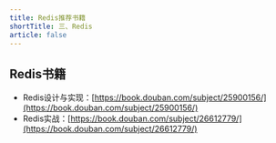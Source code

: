 ```yaml
---
title: Redis推荐书籍
shortTitle: 三、Redis
article: false
---
```



## Redis书籍

- Redis设计与实现：[https://book.douban.com/subject/25900156/](https://book.douban.com/subject/25900156/)
- Redis实战：[https://book.douban.com/subject/26612779/](https://book.douban.com/subject/26612779/)
  